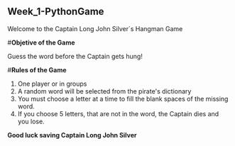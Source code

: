 ## Week_1-PythonGame

Welcome to the Captain Long John Silver´s Hangman Game 

#**Objetive of the Game**

Guess the word before the Captain gets hung!

#**Rules of the Game**

1. One player or in groups
2. A random word will be selected from the pirate's dictionary
3. You must choose a letter at a time to fill the blank spaces of the missing word. 
4. If you choose 5 letters, that are not in the word, the Captain dies and you lose. 

**Good luck saving Captain Long John Silver**
